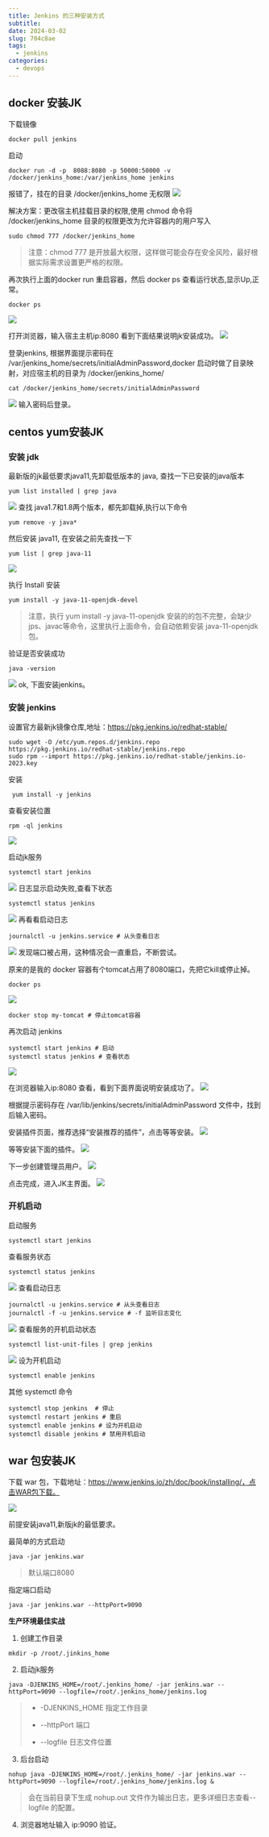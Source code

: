 ```yaml
---
title: Jenkins 的三种安装方式
subtitle:
date: 2024-03-02
slug: 704c8ae
tags:
  - jenkins
categories:
  - devops
---
```




## docker 安装JK

下载镜像

```shell
docker pull jenkins
```

启动

```shell
docker run -d -p  8088:8080 -p 50000:50000 -v /docker/jenkins_home:/var/jenkins_home jenkins
```

报错了，挂在的目录 /docker/jenkins_home 无权限
![](https://raw.gitmirror.com/telzhou618/images/main/img03/20240424004723.png)

解决方案：更改宿主机挂载目录的权限,使用 chmod 命令将 /docker/jenkins_home 目录的权限更改为允许容器内的用户写入

```shell
sudo chmod 777 /docker/jenkins_home
```

>  注意：chmod 777 是开放最大权限，这样做可能会存在安全风险，最好根据实际需求设置更严格的权限。

再次执行上面的docker run 重启容器，然后 docker ps 查看运行状态,显示Up,正常。

```shell
docker ps 
```

![](https://raw.gitmirror.com/telzhou618/images/main/img03/20240424005631.png)


打开浏览器，输入宿主主机ip:8080 看到下面结果说明jk安装成功。
![](https://raw.gitmirror.com/telzhou618/images/main/img03/20240424005839.png)

登录jenkins, 根据界面提示密码在 /var/jenkins_home/secrets/initialAdminPassword,docker 启动时做了目录映射，对应宿主机的目录为 /docker/jenkins_home/

```shell
cat /docker/jenkins_home/secrets/initialAdminPassword 
```

![](https://raw.gitmirror.com/telzhou618/images/main/img03/20240424010359.png)
输入密码后登录。

## centos yum安装JK

### 安装 jdk

最新版的jk最低要求java11,先卸载低版本的 java, 查找一下已安装的java版本

```shell
yum list installed | grep java
```

![](https://raw.gitmirror.com/telzhou618/images/main/img03/20240502002214.png)
查找 java1.7和1.8两个版本，都先卸载掉,执行以下命令

```shell
yum remove -y java*
```

然后安装 java11, 在安装之前先查找一下

```shell
yum list | grep java-11
```

![](https://raw.gitmirror.com/telzhou618/images/main/img03/20240502001521.png)

执行 Install 安装

```shell
yum install -y java-11-openjdk-devel
```

> 注意，执行 yum install -y java-11-openjdk 安装的的包不完整，会缺少jps、javac等命令，这里执行上面命令，会自动依赖安装 java-11-openjdk 包。

验证是否安装成功

```shell
java -version
```

![](https://raw.gitmirror.com/telzhou618/images/main/img03/20240502002910.png)
ok, 下面安装jenkins。

### 安装 jenkins

设置官方最新jk镜像仓库,地址：https://pkg.jenkins.io/redhat-stable/

```shell
sudo wget -O /etc/yum.repos.d/jenkins.repo https://pkg.jenkins.io/redhat-stable/jenkins.repo
sudo rpm --import https://pkg.jenkins.io/redhat-stable/jenkins.io-2023.key
```

安装

```shell
 yum install -y jenkins
```

查看安装位置

```shell
rpm -ql jenkins
```

![](https://raw.gitmirror.com/telzhou618/images/main/img03/20240502010517.png)

启动jk服务

```shell
systemctl start jenkins
```

![](https://raw.gitmirror.com/telzhou618/images/main/img03/20240502003842.png)
日志显示启动失败,查看下状态

```shell
systemctl status jenkins
```

![](https://raw.gitmirror.com/telzhou618/images/main/img03/20240502004026.png)
再看看启动日志

```shell
journalctl -u jenkins.service # 从头查看日志
```

![](https://raw.gitmirror.com/telzhou618/images/main/img03/20240502004147.png)
发现端口被占用，这种情况会一直重启，不断尝试。

原来的是我的 docker 容器有个tomcat占用了8080端口，先把它kill或停止掉。

```shell
docker ps
```

![](https://raw.gitmirror.com/telzhou618/images/main/img03/20240502004409.png)

```shell
docker stop my-tomcat # 停止tomcat容器
```

再次启动 jenkins

```shell
systemctl start jenkins # 启动
systemctl status jenkins # 查看状态
```

![](https://raw.gitmirror.com/telzhou618/images/main/img03/20240502004749.png)

在浏览器输入ip:8080 查看，看到下面界面说明安装成功了。
![](https://raw.gitmirror.com/telzhou618/images/main/img03/20240502004926.png)

根据提示密码存在 /var/lib/jenkins/secrets/initialAdminPassword 文件中，找到后输入密码。

安装插件页面，推荐选择“安装推荐的插件”，点击等等安装。
![](https://raw.gitmirror.com/telzhou618/images/main/img03/20240502005419.png)

等等安装下面的插件。
![](https://raw.gitmirror.com/telzhou618/images/main/img03/20240502005456.png)

下一步创建管理员用户。
![](https://raw.gitmirror.com/telzhou618/images/main/img03/20240502005857.png)

点击完成，进入JK主界面。
![](https://raw.gitmirror.com/telzhou618/images/main/img03/20240502010005.png)

### 开机启动

启动服务

```shell
systemctl start jenkins
```

查看服务状态

```shell
systemctl status jenkins
```

![](https://raw.gitmirror.com/telzhou618/images/main/img03/20240502000844.png)
查看启动日志

```shell
journalctl -u jenkins.service # 从头查看日志
journalctl -f -u jenkins.service # -f 监听日志变化
```

![](https://raw.gitmirror.com/telzhou618/images/main/img03/20240502000741.png)
查看服务的开机启动状态

```shell
systemctl list-unit-files | grep jenkins
```

![](https://raw.gitmirror.com/telzhou618/images/main/img03/20240502000636.png)
设为开机启动

```shell
systemctl enable jenkins 
```

其他 systemctl 命令

```shell
systemctl stop jenkins  # 停止
systemctl restart jenkins # 重启
systemctl enable jenkins # 设为开机启动
systemctl disable jenkins # 禁用开机启动
```

## war 包安装JK

下载 war 包，下载地址：https://www.jenkins.io/zh/doc/book/installing/，点击WAR包下载。

![](https://raw.gitmirror.com/telzhou618/images/main/img03/20240502103240.png)

前提安装java11,新版jk的最低要求。

最简单的方式启动

```
java -jar jenkins.war
```

> 默认端口8080

指定端口启动

```shell
java -jar jenkins.war --httpPort=9090
```

**生产环境最佳实战**

1. 创建工作目录

```shell
mkdir -p /root/.jinkins_home
```

2. 启动jk服务

```shell
java -DJENKINS_HOME=/root/.jenkins_home/ -jar jenkins.war --httpPort=9090 --logfile=/root/.jenkins_home/jenkins.log
```

> - -DJENKINS_HOME 指定工作目录
> 
> - --httpPort 端口
> 
> - --logfile 日志文件位置

3. 后台启动

```shell
nohup java -DJENKINS_HOME=/root/.jenkins_home/ -jar jenkins.war --httpPort=9090 --logfile=/root/.jenkins_home/jenkins.log &
```

> 会在当前目录下生成 nohup.out 文件作为输出日志，更多详细日志查看--logfile 的配置。

4. 浏览器地址输入 ip:9090 验证。
